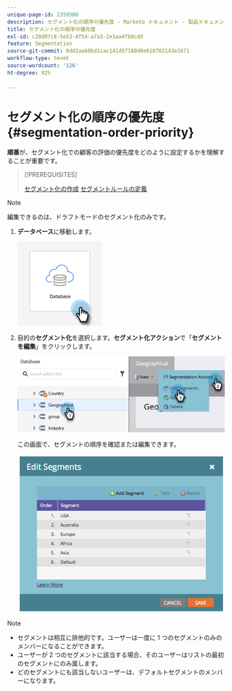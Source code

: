 ```yaml
---
unique-page-id: 2359500
description: セグメント化の順序の優先度 - Marketo ドキュメント - 製品ドキュメント
title: セグメント化の順序の優先度
exl-id: c20d07c8-5e53-4f54-a7a3-2e1aa4fb0cdd
feature: Segmentation
source-git-commit: 0dd2aa60bd1cac141d57188d0e618702143e2671
workflow-type: tm+mt
source-wordcount: '126'
ht-degree: 92%

---
```


# セグメント化の順序の優先度 {#segmentation-order-priority}

**順番**&#x200B;が、セグメント化での顧客の評価の優先度をどのように設定するかを理解することが重要です。

>[!PREREQUISITES]
>
>[セグメント化の作成](/help/marketo/product-docs/personalization/segmentation-and-snippets/segmentation/create-a-segmentation.md)
>[セグメントルールの定義](/help/marketo/product-docs/personalization/segmentation-and-snippets/segmentation/define-segment-rules.md)

>[!NOTE]
>
>編集できるのは、ドラフトモードのセグメント化のみです。

1. **データベース**&#x200B;に移動します。

   ![](assets/segmentation-order-priority-1.png)

1. 目的の&#x200B;**セグメント化**&#x200B;を選択します。**セグメント化アクション**&#x200B;で「**セグメントを編集**」をクリックします。

   ![](assets/segmentation-order-priority-2.png)

   この画面で、セグメントの順序を確認または編集できます。

   ![](assets/segmentation-order-priority-3.png)

>[!NOTE]
>
>* セグメントは相互に排他的です。ユーザーは一度に 1 つのセグメントのみのメンバーになることができます。
>* ユーザーが 2 つのセグメントに該当する場合、そのユーザーはリストの最初のセグメントにのみ属します。
>* どのセグメントにも該当しないユーザーは、デフォルトセグメントのメンバーになります。
